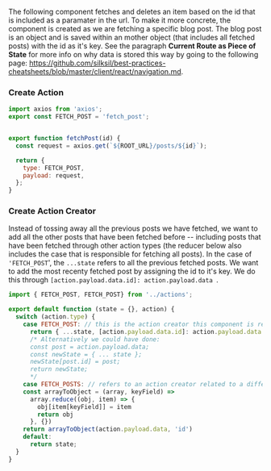 The following component fetches and deletes an item based on the id that is included as a paramater in the url. To make it more concrete, the component is created as we are fetching a specific blog post. The blog post is an object and is saved within an mother object (that includes all fetched posts) with the id as it's key. See the paragraph **Current Route as Piece of State** for more info on why data is stored this way by going to the following page: https://github.com/silksil/best-practices-cheatsheets/blob/master/client/react/navigation.md.  

### Create Action
```jsx
import axios from 'axios';
export const FETCH_POST = 'fetch_post';


export function fetchPost(id) {
  const request = axios.get(`${ROOT_URL}/posts/${id}`);

  return {
    type: FETCH_POST,
    payload: request,
  };
}
```

### Create Action Creator
Instead of tossing away all the previous posts we have fetched, we want to add all the other posts that have been fetched before -- including posts that have been fetched through other action types (the reducer below also includes the case that is responsible for fetching all posts). In the case of `'FETCH_POST`', the  `...state` refers to all the previous fetched posts. We want to add the most recenty fetched post by assigning the id to it's key. We do this through `[action.payload.data.id]: action.payload.data `.
```jsx
import { FETCH_POST, FETCH_POST} from '../actions';

export default function (state = {}, action) {
  switch (action.type) {
    case FETCH_POST: // this is the action creator this component is referring too
      return { ...state, [action.payload.data.id]: action.payload.data }
      /* Alternatively we could have done:
      const post = action.payload.data;
      const newState = { ... state };
      newState[post.id] = post;
      return newState;
      */ 
    case FETCH_POSTS: // refers to an action creator related to a different component
    const arrayToObject = (array, keyField) =>
      array.reduce((obj, item) => {
        obj[item[keyField]] = item
        return obj
      }, {})
    return arrayToObject(action.payload.data, 'id')
    default:
      return state;
  }
}
```
